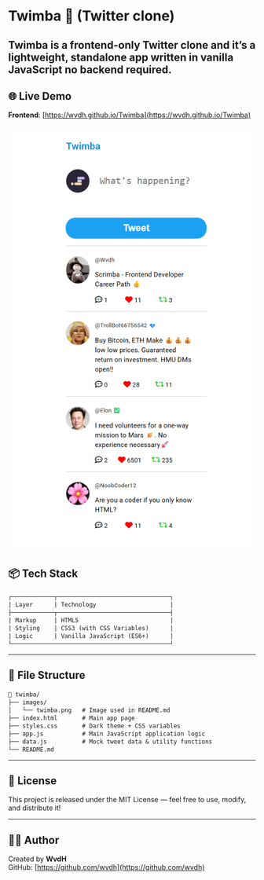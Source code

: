 # Twimba 🚀 (Twitter clone)

**Twimba** is a frontend-only Twitter clone and it’s a lightweight, standalone app written in vanilla JavaScript no backend required.
---

## 🌐 Live Demo

**Frontend**: [https://wvdh.github.io/Twimba](https://wvdh.github.io/Twimba)

![Twimba logo](images/twimba.png)
---

## 📦 Tech Stack

```
┌────────────┬────────────────────────────────┐
| Layer      | Technology                     |
├────────────┬────────────────────────────────┤
| Markup     | HTML5                          |
| Styling    | CSS3 (with CSS Variables)      |
| Logic      | Vanilla JavaScript (ES6+)      |
└─────────────────────────────────────────────┘

```

---
## 🧩 File Structure

```
📁 twimba/
├── images/
│   └── twimba.png   # Image used in README.md
├── index.html       # Main app page
├── styles.css       # Dark theme + CSS variables
├── app.js           # Main JavaScript application logic
├── data.js          # Mock tweet data & utility functions
└── README.md
```

---
## 📝 License
This project is released under the MIT License — feel free to use, modify, and distribute it!

---

## 🙋‍♂️ Author

Created by **WvdH**    
GitHub: [https://github.com/wvdh](https://github.com/wvdh)
